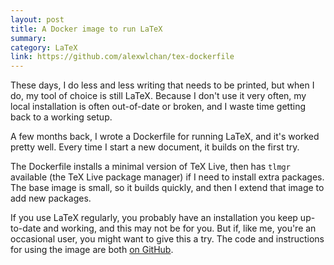 ```yaml
---
layout: post
title: A Docker image to run LaTeX
summary:
category: LaTeX
link: https://github.com/alexwlchan/tex-dockerfile
---
```


These days, I do less and less writing that needs to be printed, but when I do, my tool of choice is still LaTeX.
Because I don't use it very often, my local installation is often out-of-date or broken, and I waste time getting back to a working setup.

A few months back, I wrote a Dockerfile for running LaTeX, and it's worked pretty well.
Every time I start a new document, it builds on the first try.

The Dockerfile installs a minimal version of TeX Live, then has `tlmgr` available (the TeX Live package manager) if I need to install extra packages.
The base image is small, so it builds quickly, and then I extend that image to add new packages.

If you use LaTeX regularly, you probably have an installation you keep up-to-date and working, and this may not be for you.
But if, like me, you're an occasional user, you might want to give this a try.
The code and instructions for using the image are both [on GitHub](https://github.com/alexwlchan/tex-dockerfile).
